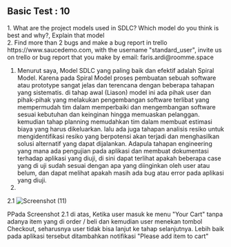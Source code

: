 ## Basic Test : 10

<p align="left">
  1. What are the project models used in SDLC? Which model do you think is best and why?, Explain that model <br>
  2. Find more than 2 bugs and make a bug report in trello https://www.saucedemo.com, with the username "standard_user", invite us on trello or bug report that you make by email: faris.ardi@roomme.space
  
 1. Menurut saya, Model SDLC yang paling baik dan efektif adalah Spiral Model. Karena pada Spiral Model proses pembuatan sebuah software atau prototype sangat jelas dan terencana dengan beberapa tahapan yang sistematis. di tahap awal (Liason) model ini ada pihak user dan pihak-pihak yang melakukan pengembangan software terlibat yang mempermudah tim dalam memperbaiki dan mengembangan software sesuai kebutuhan dan keinginan hingga memuaskan pelanggan. kemudian tahap planning memudahkan tim dalam membuat estimasi biaya yang harus dikeluarkan. lalu ada juga tahapan analisis resiko untuk mengidentifikasi resiko yang berpotensi akan terjadi dan menghasilkan solusi alternatif yang dapat dijalankan. Adapula tahapan engineering yang mana ada pengujian pada aplikasi dan membuat dokumentasi terhadap aplikasi yang diuji, di sini dapat terlihat apakah beberapa case yang di uji sudah sesuai dengan apa yang diinginkan oleh user atau belum, dan dapat melihat apakah masih ada bug atau error pada aplikasi yang diuji.
2.
2.1 ![Screenshot (11)](https://user-images.githubusercontent.com/84786558/119529113-002e7000-bdac-11eb-921c-813abd15ba23.png)

PPada Screenshot 2.1 di atas, Ketika user masuk ke menu "Your Cart" tanpa adanya item yang di order / beli dan kemudian user menekan tombol Checkout, seharusnya user tidak bisa lanjut ke tahap selanjutnya. Lebih baik pada aplikasi tersebut ditambahkan notifikasi "Please add item to cart"
  
</p>
